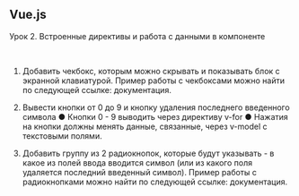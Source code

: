 ## Vue.js

Урок 2. Встроенные директивы и работа с данными в компоненте

<br>

1. Добавить чекбокс, которым можно скрывать и показывать блок с экранной 
клавиатурой. Пример работы с чекбоксами можно найти по следующей 
ссылке: документация. 

2. Вывести кнопки от 0 до 9 и кнопку удаления последнего введенного символа
   ● Кнопки 0 - 9 выводить через директиву v-for
   ● Нажатия на кнопки должны менять данные, связанные, через v-model с 
   текстовыми полями. 

3. Добавить группу из 2 радиокнопок, которые будут указывать - в какое из полей 
ввода вводится символ (или из какого поля удаляется последний введенный символ). 
Пример работы с радиокнопками можно найти по следующей ссылке: документация.
  